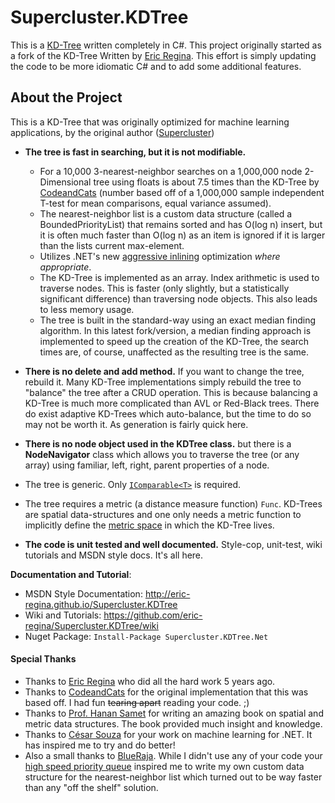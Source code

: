 # Supercluster.KDTree
This is a [KD-Tree](https://en.wikipedia.org/wiki/K-d_tree) written completely in C#.  This project originally 
started as a fork of the KD-Tree Written by [Eric Regina](https://github.com/ericreg/Supercluster.KDTree). This 
effort is simply updating the code to be more idiomatic C# and to add some additional features.

## About the Project

This is a KD-Tree that was originally optimized for machine learning applications, by the original author
([Supercluster](https://github.com/eric-regina/Supercluster))

* **The tree is fast in searching, but it is not modifiable.** 
    * For a 10,000 3-nearest-neighbor searches on a 1,000,000 node 2-Dimensional tree using floats is about 7.5 times than the KD-Tree 
by [CodeandCats](https://github.com/codeandcats) (number based off of a 1,000,000 sample
independent T-test for mean comparisons, equal variance assumed). 
    * The nearest-neighbor list is a custom data structure (called a BoundedPriorityList) that remains sorted and has O(log n) insert, but it is often much faster than O(log n) as an item is ignored if it is larger than the lists current max-element.
    * Utilizes .NET's new [aggressive inlining](https://msdn.microsoft.com/en-us/library/system.runtime.compilerservices.methodimploptions.aspx) optimization *where appropriate*.
    * The KD-Tree is implemented as an array. Index arithmetic is used to traverse nodes. This is faster (only slightly, but a statistically significant difference)
than traversing node objects. This also leads to less memory usage.
    * The tree is built in the standard-way using an exact median finding algorithm. 
In this latest fork/version, a median finding approach is implemented to speed up the creation of the KD-Tree, the search times are, of course, unaffected as the resulting tree is the same.

* **There is no delete and add method.** If you want to change the tree, rebuild it. Many KD-Tree implementations simply
rebuild the tree to "balance" the tree after a CRUD operation. This is because balancing a KD-Tree is much more complicated than AVL or Red-Black trees. There do exist adaptive KD-Trees which auto-balance, but the time to do so may not be worth it. As generation is fairly quick here.
* **There is no node object used in the KDTree class.** but there is a **NodeNavigator** class which allows you to traverse the tree (or any array) using familiar, left, right, parent properties of a node. 
* The tree is generic. Only [`IComparable<T>`](https://msdn.microsoft.com/en-us/library/4d7sx9hd.aspx) is required.
* The tree requires a metric (a distance measure function) `Func`. KD-Trees are spatial data-structures and one only needs a metric function to implicitly define the [metric space](https://en.wikipedia.org/wiki/Metric_space) in which the KD-Tree lives.
* **The code is unit tested and well documented.** Style-cop, unit-test, wiki tutorials and MSDN style docs. It's all here.

**Documentation and Tutorial**:
*  MSDN Style Documentation: http://eric-regina.github.io/Supercluster.KDTree
*  Wiki and Tutorials: https://github.com/eric-regina/Supercluster.KDTree/wiki
*  Nuget Package: `Install-Package Supercluster.KDTree.Net`

#### Special Thanks
* Thanks to [Eric Regina](https://github.com/codeandcats) who did all the hard work 5 years ago.
* Thanks to [CodeandCats](https://github.com/codeandcats) for the original implementation that this was based off. I had fun ~~tearing apart~~ reading your code. ;)
* Thanks to [Prof. Hanan Samet](http://www.cs.umd.edu/~hjs/) for writing an amazing book on spatial and metric data structures. The book provided much insight and knowledge.
* Thanks to [César Souza](https://github.com/cesarsouza) for your work on machine learning for .NET. It has inspired me to try and do better!
* Also a small thanks to [BlueRaja](https://github.com/BlueRaja). While I didn't use any of your code your [high speed priority queue](https://github.com/BlueRaja/High-Speed-Priority-Queue-for-C-Sharp)
   inspired me to write my own custom data structure for the nearest-neighbor list which turned out to be way faster than any "off the shelf" solution.
